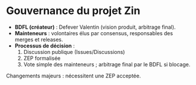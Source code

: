 # Gouvernance du projet Zin

- **BDFL (créateur)** : Defever Valentin (vision produit, arbitrage final).
- **Mainteneurs** : volontaires élus par consensus, responsables des merges et releases.
- **Processus de décision** :
  1. Discussion publique (Issues/Discussions)
  2. ZEP formalisée
  3. Vote simple des mainteneurs ; arbitrage final par le BDFL si blocage.

Changements majeurs : nécessitent une ZEP acceptée.
